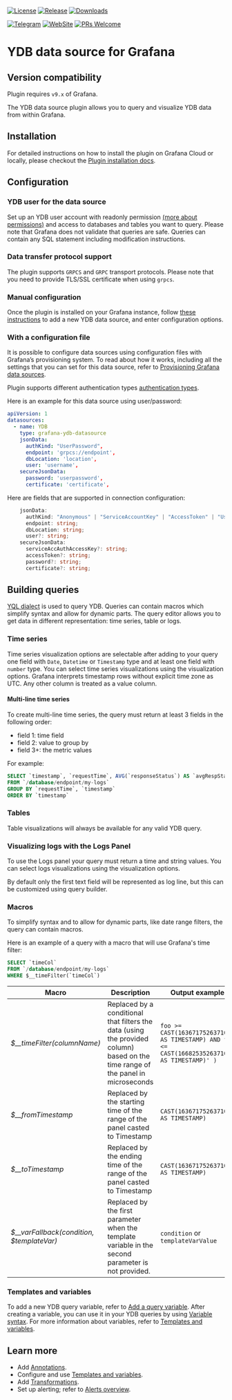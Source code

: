 [![License](https://img.shields.io/badge/License-Apache%202.0-blue.svg)](https://github.com/ydb-platform/ydb-grafana-datasource-plugin/blob/main/LICENSE)
[![Release](https://img.shields.io/badge/dynamic/json?logo=grafana&color=F47A20&label=release&prefix=v&query=%24.items%5B%3F%28%40.slug%20%3D%3D%20%22grafana-ydb-datasource%22%29%5D.version&url=https%3A%2F%2Fgrafana.com%2Fapi%2Fplugins)](https://grafana.com/grafana/plugins/grafana-ydb-datasource)
[![Downloads](https://img.shields.io/badge/dynamic/json?logo=grafana&color=F47A20&label=downloads&query=%24.items%5B%3F%28%40.slug%20%3D%3D%20%22grafana-ydb-datasource%22%29%5D.downloads&url=https%3A%2F%2Fgrafana.com%2Fapi%2Fplugins)](https://grafana.com/grafana/plugins/grafana-ydb-datasource)
<!-- ![Code lines](https://sloc.xyz/github/ydb-platform/ydb-grafana-datasource-plugin/?category=code) -->
[![Telegram](https://img.shields.io/badge/chat-on%20Telegram-2ba2d9.svg)](https://t.me/ydb_en)
[![WebSite](https://img.shields.io/badge/website-ydb.tech-blue.svg)](https://ydb.tech)
[![PRs Welcome](https://img.shields.io/badge/PRs-welcome-brightgreen.svg)](https://github.com/ydb-platform/ydb-grafana-datasource-plugin/blob/master/CONTRIBUTING.md)

# YDB data source for Grafana

## Version compatibility

Plugin requires `v9.x` of Grafana.

The YDB data source plugin allows you to query and visualize YDB data from within Grafana.

## Installation

For detailed instructions on how to install the plugin on Grafana Cloud or locally, please checkout the [Plugin installation docs](https://grafana.com/docs/grafana/latest/plugins/installation/).

## Configuration

### YDB user for the data source

Set up an YDB user account with readonly permission [(more about permissions)](https://ydb.tech/ru/docs/cluster/access) and access to databases and tables you want to query. Please note that Grafana does not validate that queries are safe. Queries can contain any SQL statement including modification instructions.

### Data transfer protocol support

The plugin supports `GRPCS` and `GRPC` transport protocols. Please note that you need to provide TLS/SSL certificate when using `grpcs`.

### Manual configuration

Once the plugin is installed on your Grafana instance, follow [these instructions](https://grafana.com/docs/grafana/latest/datasources/add-a-data-source/) to add a new YDB data source, and enter configuration options.

### With a configuration file

It is possible to configure data sources using configuration files with Grafana’s provisioning system. To read about how it works, including all the settings that you can set for this data source, refer to [Provisioning Grafana data sources](https://grafana.com/docs/grafana/latest/administration/provisioning/#data-sources).

Plugin supports different authentication types [authentication types](https://ydb.tech/ru/docs/reference/ydb-sdk/auth).

Here is an example for this data source using user/password:

```yaml
apiVersion: 1
datasources:
  - name: YDB
    type: grafana-ydb-datasource
    jsonData:
      authKind: "UserPassword",
      endpoint: 'grpcs://endpoint',
      dbLocation: 'location',
      user: 'username',
    secureJsonData:
      password: 'userpassword',
      certificate: 'certificate',
```

Here are fields that are supported in connection configuration:

```typescript
    jsonData:
      authKind: "Anonymous" | "ServiceAccountKey" | "AccessToken" | "UserPassword" | "MetaData";
      endpoint: string;
      dbLocation: string;
      user?: string;
    secureJsonData:
      serviceAccAuthAccessKey?: string;
      accessToken?: string;
      password?: string;
      certificate?: string;
```

## Building queries

[YQL dialect](https://ydb.tech/ru/docs/yql/reference/) is used to query YDB.
Queries can contain macros which simplify syntax and allow for dynamic parts.
The query editor allows you to get data in different representation: time series, table or logs.

### Time series

Time series visualization options are selectable after adding to your query one field with `Date`, `Datetime` or `Timestamp` type and at least one field with `number` type. You can select time series visualizations using the visualization options. Grafana interprets timestamp rows without explicit time zone as UTC. Any other column is treated as a value column.

#### Multi-line time series

To create multi-line time series, the query must return at least 3 fields in the following order:

- field 1: time field
- field 2: value to group by
- field 3+: the metric values

For example:

```sql
SELECT `timestamp`, `requestTime`, AVG(`responseStatus`) AS `avgRespStatus`
FROM `/database/endpoint/my-logs`
GROUP BY `requestTime`, `timestamp`
ORDER BY `timestamp`
```

### Tables

Table visualizations will always be available for any valid YDB query.

### Visualizing logs with the Logs Panel

To use the Logs panel your query must return a time and string values. You can select logs visualizations using the visualization options.

By default only the first text field will be represented as log line, but this can be customized using query builder.

### Macros

To simplify syntax and to allow for dynamic parts, like date range filters, the query can contain macros.

Here is an example of a query with a macro that will use Grafana's time filter:

```sql
SELECT `timeCol`
FROM `/database/endpoint/my-logs`
WHERE $__timeFilter(`timeCol`)
```

| Macro                                        | Description                                                                                                                      | Output example                                                                                  |
| -------------------------------------------- | -------------------------------------------------------------------------------------------------------------------------------- | ----------------------------------------------------------------------------------------------- |
| _$\_\_timeFilter(columnName)_                | Replaced by a conditional that filters the data (using the provided column) based on the time range of the panel in microseconds | `foo >= CAST(1636717526371000 AS TIMESTAMP) AND foo <=  CAST(1668253526371000 AS TIMESTAMP)' )` |
| _$\_\_fromTimestamp_                         | Replaced by the starting time of the range of the panel casted to Timestamp                                                      | `CAST(1636717526371000 AS TIMESTAMP)`                                                           |
| _$\_\_toTimestamp_                           | Replaced by the ending time of the range of the panel casted to Timestamp                                                        | `CAST(1636717526371000 AS TIMESTAMP)`                                                           |
| _$\_\_varFallback(condition, \$templateVar)_ | Replaced by the first parameter when the template variable in the second parameter is not provided.                              | `condition` or `templateVarValue`                                                               |

### Templates and variables

To add a new YDB query variable, refer to [Add a query variable](https://grafana.com/docs/grafana/latest/variables/variable-types/add-query-variable/).
After creating a variable, you can use it in your YDB queries by using [Variable syntax](https://grafana.com/docs/grafana/latest/variables/syntax/).
For more information about variables, refer to [Templates and variables](https://grafana.com/docs/grafana/latest/variables/).

## Learn more

- Add [Annotations](https://grafana.com/docs/grafana/latest/dashboards/annotations/).
- Configure and use [Templates and variables](https://grafana.com/docs/grafana/latest/variables/).
- Add [Transformations](https://grafana.com/docs/grafana/latest/panels/transformations/).
- Set up alerting; refer to [Alerts overview](https://grafana.com/docs/grafana/latest/alerting/).
